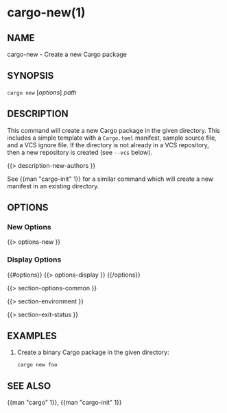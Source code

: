 # cargo-new(1)

## NAME

cargo-new - Create a new Cargo package

## SYNOPSIS

`cargo new` [_options_] _path_

## DESCRIPTION

This command will create a new Cargo package in the given directory. This
includes a simple template with a `Cargo.toml` manifest, sample source file,
and a VCS ignore file. If the directory is not already in a VCS repository,
then a new repository is created (see `--vcs` below).

{{> description-new-authors }}

See {{man "cargo-init" 1}} for a similar command which will create a new manifest
in an existing directory.

## OPTIONS

### New Options

{{> options-new }}

### Display Options

{{#options}}
{{> options-display }}
{{/options}}

{{> section-options-common }}

{{> section-environment }}

{{> section-exit-status }}

## EXAMPLES

1. Create a binary Cargo package in the given directory:

       cargo new foo

## SEE ALSO
{{man "cargo" 1}}, {{man "cargo-init" 1}}
